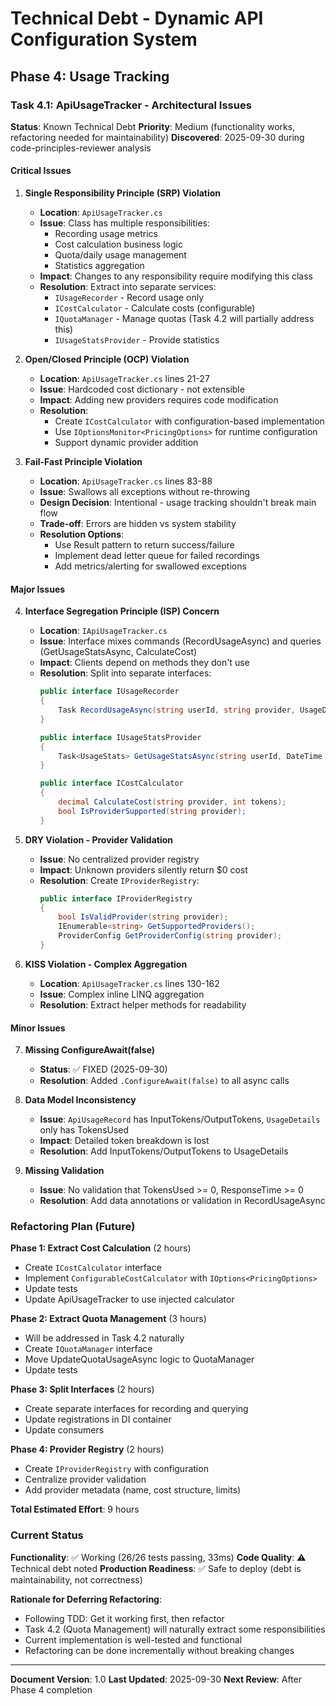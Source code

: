 # Technical Debt - Dynamic API Configuration System

## Phase 4: Usage Tracking

### Task 4.1: ApiUsageTracker - Architectural Issues

**Status**: Known Technical Debt
**Priority**: Medium (functionality works, refactoring needed for maintainability)
**Discovered**: 2025-09-30 during code-principles-reviewer analysis

#### Critical Issues

1. **Single Responsibility Principle (SRP) Violation**
   - **Location**: `ApiUsageTracker.cs`
   - **Issue**: Class has multiple responsibilities:
     - Recording usage metrics
     - Cost calculation business logic
     - Quota/daily usage management
     - Statistics aggregation
   - **Impact**: Changes to any responsibility require modifying this class
   - **Resolution**: Extract into separate services:
     - `IUsageRecorder` - Record usage only
     - `ICostCalculator` - Calculate costs (configurable)
     - `IQuotaManager` - Manage quotas (Task 4.2 will partially address this)
     - `IUsageStatsProvider` - Provide statistics

2. **Open/Closed Principle (OCP) Violation**
   - **Location**: `ApiUsageTracker.cs` lines 21-27
   - **Issue**: Hardcoded cost dictionary - not extensible
   - **Impact**: Adding new providers requires code modification
   - **Resolution**:
     - Create `ICostCalculator` with configuration-based implementation
     - Use `IOptionsMonitor<PricingOptions>` for runtime configuration
     - Support dynamic provider addition

3. **Fail-Fast Principle Violation**
   - **Location**: `ApiUsageTracker.cs` lines 83-88
   - **Issue**: Swallows all exceptions without re-throwing
   - **Design Decision**: Intentional - usage tracking shouldn't break main flow
   - **Trade-off**: Errors are hidden vs system stability
   - **Resolution Options**:
     - Use Result pattern to return success/failure
     - Implement dead letter queue for failed recordings
     - Add metrics/alerting for swallowed exceptions

#### Major Issues

4. **Interface Segregation Principle (ISP) Concern**
   - **Location**: `IApiUsageTracker.cs`
   - **Issue**: Interface mixes commands (RecordUsageAsync) and queries (GetUsageStatsAsync, CalculateCost)
   - **Impact**: Clients depend on methods they don't use
   - **Resolution**: Split into separate interfaces:
     ```csharp
     public interface IUsageRecorder
     {
         Task RecordUsageAsync(string userId, string provider, UsageDetails details);
     }

     public interface IUsageStatsProvider
     {
         Task<UsageStats> GetUsageStatsAsync(string userId, DateTime startDate, DateTime endDate);
     }

     public interface ICostCalculator
     {
         decimal CalculateCost(string provider, int tokens);
         bool IsProviderSupported(string provider);
     }
     ```

5. **DRY Violation - Provider Validation**
   - **Issue**: No centralized provider registry
   - **Impact**: Unknown providers silently return $0 cost
   - **Resolution**: Create `IProviderRegistry`:
     ```csharp
     public interface IProviderRegistry
     {
         bool IsValidProvider(string provider);
         IEnumerable<string> GetSupportedProviders();
         ProviderConfig GetProviderConfig(string provider);
     }
     ```

6. **KISS Violation - Complex Aggregation**
   - **Location**: `ApiUsageTracker.cs` lines 130-162
   - **Issue**: Complex inline LINQ aggregation
   - **Resolution**: Extract helper methods for readability

#### Minor Issues

7. **Missing ConfigureAwait(false)**
   - **Status**: ✅ FIXED (2025-09-30)
   - **Resolution**: Added `.ConfigureAwait(false)` to all async calls

8. **Data Model Inconsistency**
   - **Issue**: `ApiUsageRecord` has InputTokens/OutputTokens, `UsageDetails` only has TokensUsed
   - **Impact**: Detailed token breakdown is lost
   - **Resolution**: Add InputTokens/OutputTokens to UsageDetails

9. **Missing Validation**
   - **Issue**: No validation that TokensUsed >= 0, ResponseTime >= 0
   - **Resolution**: Add data annotations or validation in RecordUsageAsync

### Refactoring Plan (Future)

**Phase 1: Extract Cost Calculation** (2 hours)
- Create `ICostCalculator` interface
- Implement `ConfigurableCostCalculator` with `IOptions<PricingOptions>`
- Update tests
- Update ApiUsageTracker to use injected calculator

**Phase 2: Extract Quota Management** (3 hours)
- Will be addressed in Task 4.2 naturally
- Create `IQuotaManager` interface
- Move UpdateQuotaUsageAsync logic to QuotaManager
- Update tests

**Phase 3: Split Interfaces** (2 hours)
- Create separate interfaces for recording and querying
- Update registrations in DI container
- Update consumers

**Phase 4: Provider Registry** (2 hours)
- Create `IProviderRegistry` with configuration
- Centralize provider validation
- Add provider metadata (name, cost structure, limits)

**Total Estimated Effort**: 9 hours

### Current Status

**Functionality**: ✅ Working (26/26 tests passing, 33ms)
**Code Quality**: ⚠️ Technical debt noted
**Production Readiness**: ✅ Safe to deploy (debt is maintainability, not correctness)

**Rationale for Deferring Refactoring**:
- Following TDD: Get it working first, then refactor
- Task 4.2 (Quota Management) will naturally extract some responsibilities
- Current implementation is well-tested and functional
- Refactoring can be done incrementally without breaking changes

---

**Document Version**: 1.0
**Last Updated**: 2025-09-30
**Next Review**: After Phase 4 completion